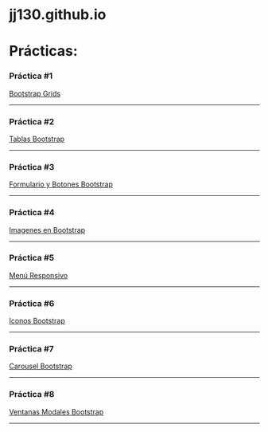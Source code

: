 # jj130.github.io
<h1>Prácticas:</h1>
<h3>Práctica #1</h3>
<a href="https://jj130.github.io/Practica%20Bootstrap%201/Practica%20Bootstrap%201.html">Bootstrap Grids</a><hr>
<h3>Práctica #2</h3>
<a href="https://jj130.github.io/TablasBootstrap/TablasBootstrap.html">Tablas Bootstrap</a><hr>
<h3>Práctica #3</h3>
<a href="https://jj130.github.io/Practica%203/Practica3Bootstrap.html">Formulario y Botones Bootstrap</a><hr>
<h3>Práctica #4</h3>
<a href="https://jj130.github.io/Practica%204/Practica4Bootstrap.html">Imagenes en Bootstrap</a><hr>
<h3>Práctica #5</h3>
<a href="https://jj130.github.io/Practica%205/Practica5Bootstrap.html">Menú Responsivo</a><hr>
<h3>Práctica #6</h3>
<a href="https://jj130.github.io/Practica%206/Practica6Bootstrap.html">Iconos Bootstrap</a><hr>
<h3>Práctica #7</h3>
<a href="https://jj130.github.io/Practica%207/Practica7Bootstrap.html">Carousel Bootstrap</a><hr>
<h3>Práctica #8</h3>
<a href="https://jj130.github.io/Practica%208/Practica8Bootstrap.html">Ventanas Modales Bootstrap</a><hr>
